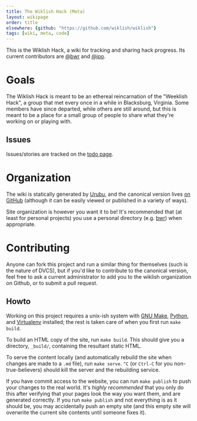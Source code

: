 ```yaml
---
title: The Wiklish Hack (Meta)
layout: wikipage
order: title
elsewhere: {github: "https://github.com/wiklish/wiklish"}
tags: [wiki, meta, code]
---
```


This is the Wiklish Hack, a wiki for tracking and sharing hack 
progress. Its current contributors are [@bwr](http://www.benwr.net) and
[@jpo](https://github.com/jpouellet).

# Goals

The Wiklish Hack is meant to be an ethereal reincarnation of the
"Weeklish Hack", a group that met every once in a while in
Blacksburg, Virginia. Some members have since departed, while
others are still around, but this is meant to be a place
for a small group of people to share what they're working on
or playing with.

## Issues

Issues/stories are tracked on the [todo page](todo).

# Organization

The wiki is statically generated by [Urubu](http://urubu.jandecaluwe.com/),
and the canonical version lives
[on GitHub](https://github.com/wiklish/wiklish) (although it can be easily
viewed or published in a variety of ways).

Site organization is however you want it to be! It's recommended that
(at least for personal projects) you use a personal directory (e.g. [bwr](bwr))
when appropriate.

# Contributing

Anyone can fork this project and run a similar thing for themselves (such
is the nature of DVCS), but if you'd like to contribute to the canonical
version, feel free to ask a current administrator to add you to the wiklish
organization on Github, or to submit a pull request.

## Howto

Working on this project requires a unix-ish system with
[GNU Make](https://www.gnu.org/software/make), [Python](https://python.org),
and [Virtualenv](https://virtualenv.pypa.io) installed; the rest is taken care
of when you first run `make build`.

To build an HTML copy of the site, run `make build`. This should give you a
directory, `_build/`, containing the resultant static HTML.

To serve the content locally (and automatically rebuild the site when changes
are made to a `.md` file), run `make serve`. `^C` (or `Ctrl-C` for you
non-true-believers) should kill the server and the rebuilding service.

If you have commit access to the website, you can run `make publish` to
push your changes to the real world. It's *highly recommended* that you only
do this after verifying that your pages look the way you want them, and
are generated correctly. If you run `make publish` and not everything is
as it should be, you may accidentally push an empty site (and this empty
site will overwrite the current site contents until someone fixes it).
